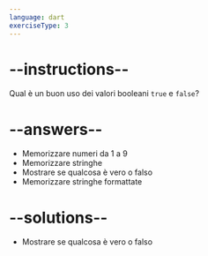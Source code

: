 ```yaml
---
language: dart
exerciseType: 3
---
```


# --instructions--

Qual è un buon uso dei valori booleani `true` e `false`?

# --answers--

- Memorizzare numeri da 1 a 9
- Memorizzare stringhe
- Mostrare se qualcosa è vero o falso
- Memorizzare stringhe formattate

# --solutions--

- Mostrare se qualcosa è vero o falso
